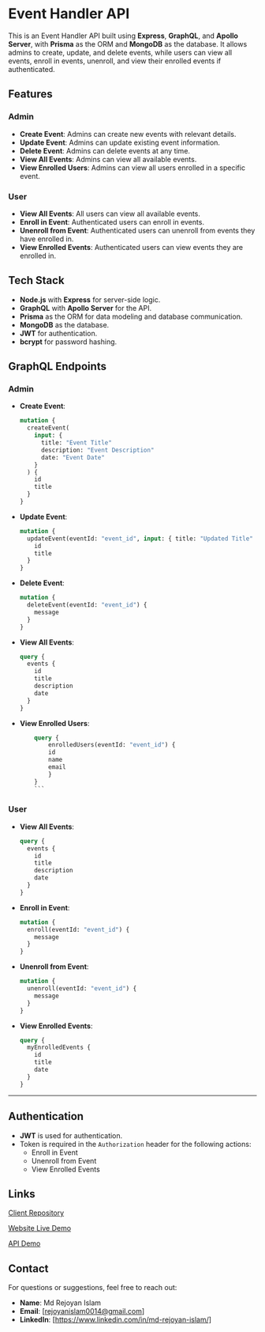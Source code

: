 # Event Handler API

This is an Event Handler API built using **Express**, **GraphQL**, and **Apollo Server**, with **Prisma** as the ORM and **MongoDB** as the database. It allows admins to create, update, and delete events, while users can view all events, enroll in events, unenroll, and view their enrolled events if authenticated.

## Features

### Admin

- **Create Event**: Admins can create new events with relevant details.
- **Update Event**: Admins can update existing event information.
- **Delete Event**: Admins can delete events at any time.
- **View All Events**: Admins can view all available events.
- **View Enrolled Users**: Admins can view all users enrolled in a specific event.

### User

- **View All Events**: All users can view all available events.
- **Enroll in Event**: Authenticated users can enroll in events.
- **Unenroll from Event**: Authenticated users can unenroll from events they have enrolled in.
- **View Enrolled Events**: Authenticated users can view events they are enrolled in.

## Tech Stack

- **Node.js** with **Express** for server-side logic.
- **GraphQL** with **Apollo Server** for the API.
- **Prisma** as the ORM for data modeling and database communication.
- **MongoDB** as the database.
- **JWT** for authentication.
- **bcrypt** for password hashing.

## GraphQL Endpoints

### Admin

- **Create Event**:

  ```graphql
  mutation {
    createEvent(
      input: {
        title: "Event Title"
        description: "Event Description"
        date: "Event Date"
      }
    ) {
      id
      title
    }
  }
  ```

- **Update Event**:

  ```graphql
  mutation {
    updateEvent(eventId: "event_id", input: { title: "Updated Title" }) {
      id
      title
    }
  }
  ```

- **Delete Event**:

  ```graphql
  mutation {
    deleteEvent(eventId: "event_id") {
      message
    }
  }
  ```

- **View All Events**:

  ```graphql
  query {
    events {
      id
      title
      description
      date
    }
  }
  ```

- **View Enrolled Users**:
  ````graphql
      query {
          enrolledUsers(eventId: "event_id") {
          id
          name
          email
          }
      }
      ```
  ````

### User

- **View All Events**:

  ```graphql
  query {
    events {
      id
      title
      description
      date
    }
  }
  ```

- **Enroll in Event**:

  ```graphql
  mutation {
    enroll(eventId: "event_id") {
      message
    }
  }
  ```

- **Unenroll from Event**:

  ```graphql
  mutation {
    unenroll(eventId: "event_id") {
      message
    }
  }
  ```

- **View Enrolled Events**:
  ```graphql
  query {
    myEnrolledEvents {
      id
      title
      date
    }
  }
  ```

---

## Authentication

- **JWT** is used for authentication.
- Token is required in the `Authorization` header for the following actions:
  - Enroll in Event
  - Unenroll from Event
  - View Enrolled Events

## Links

[Client Repository](https://github.com/md-rejoyan-islam/event_explorer_client)

[Website Live Demo](https://event-explorer.vercel.app)

[API Demo](https://ministerial-gabriel-rejoyan-cd2987cb.koyeb.app/graphql)

## Contact

For questions or suggestions, feel free to reach out:

- **Name**: Md Rejoyan Islam
- **Email**: [rejoyanislam0014@gmail.com]
- **LinkedIn**: [https://www.linkedin.com/in/md-rejoyan-islam/]
